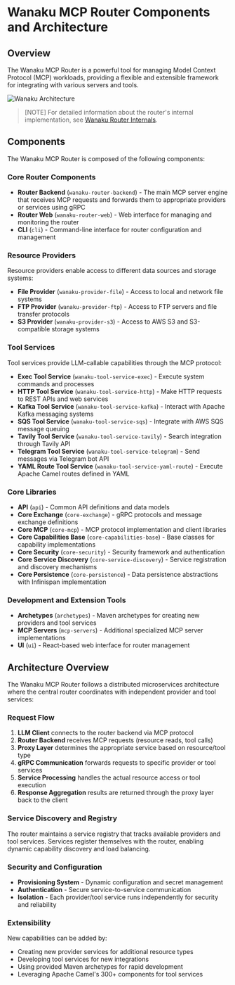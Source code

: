# Wanaku MCP Router Components and Architecture

## Overview

The Wanaku MCP Router is a powerful tool for managing Model Context Protocol (MCP) workloads, providing a flexible and extensible
framework for integrating with various servers and tools.

![Wanaku Architecture](imgs/wanaku-architecture.jpg)

> [NOTE]
> For detailed information about the router's internal implementation, see [Wanaku Router Internals](wanaku-router-internals.md).

## Components

The Wanaku MCP Router is composed of the following components:

### Core Router Components

* **Router Backend** (`wanaku-router-backend`) - The main MCP server engine that receives MCP requests and forwards them to appropriate providers or services using gRPC
* **Router Web** (`wanaku-router-web`) - Web interface for managing and monitoring the router
* **CLI** (`cli`) - Command-line interface for router configuration and management

### Resource Providers

Resource providers enable access to different data sources and storage systems:

* **File Provider** (`wanaku-provider-file`) - Access to local and network file systems
* **FTP Provider** (`wanaku-provider-ftp`) - Access to FTP servers and file transfer protocols
* **S3 Provider** (`wanaku-provider-s3`) - Access to AWS S3 and S3-compatible storage systems

### Tool Services

Tool services provide LLM-callable capabilities through the MCP protocol:

* **Exec Tool Service** (`wanaku-tool-service-exec`) - Execute system commands and processes
* **HTTP Tool Service** (`wanaku-tool-service-http`) - Make HTTP requests to REST APIs and web services
* **Kafka Tool Service** (`wanaku-tool-service-kafka`) - Interact with Apache Kafka messaging systems
* **SQS Tool Service** (`wanaku-tool-service-sqs`) - Integrate with AWS SQS message queuing
* **Tavily Tool Service** (`wanaku-tool-service-tavily`) - Search integration through Tavily API
* **Telegram Tool Service** (`wanaku-tool-service-telegram`) - Send messages via Telegram bot API
* **YAML Route Tool Service** (`wanaku-tool-service-yaml-route`) - Execute Apache Camel routes defined in YAML

### Core Libraries

* **API** (`api`) - Common API definitions and data models
* **Core Exchange** (`core-exchange`) - gRPC protocols and message exchange definitions
* **Core MCP** (`core-mcp`) - MCP protocol implementation and client libraries
* **Core Capabilities Base** (`core-capabilities-base`) - Base classes for capability implementations
* **Core Security** (`core-security`) - Security framework and authentication
* **Core Service Discovery** (`core-service-discovery`) - Service registration and discovery mechanisms
* **Core Persistence** (`core-persistence`) - Data persistence abstractions with Infinispan implementation

### Development and Extension Tools

* **Archetypes** (`archetypes`) - Maven archetypes for creating new providers and tool services
* **MCP Servers** (`mcp-servers`) - Additional specialized MCP server implementations
* **UI** (`ui`) - React-based web interface for router management

## Architecture Overview

The Wanaku MCP Router follows a distributed microservices architecture where the central router coordinates with independent provider and tool services:

### Request Flow

1. **LLM Client** connects to the router backend via MCP protocol
2. **Router Backend** receives MCP requests (resource reads, tool calls)
3. **Proxy Layer** determines the appropriate service based on resource/tool type
4. **gRPC Communication** forwards requests to specific provider or tool services
5. **Service Processing** handles the actual resource access or tool execution
6. **Response Aggregation** results are returned through the proxy layer back to the client

### Service Discovery and Registry

The router maintains a service registry that tracks available providers and tool services. Services register themselves with the router, enabling dynamic capability discovery and load balancing.

### Security and Configuration

* **Provisioning System** - Dynamic configuration and secret management
* **Authentication** - Secure service-to-service communication
* **Isolation** - Each provider/tool service runs independently for security and reliability

### Extensibility

New capabilities can be added by:
* Creating new provider services for additional resource types
* Developing tool services for new integrations
* Using provided Maven archetypes for rapid development
* Leveraging Apache Camel's 300+ components for tool services